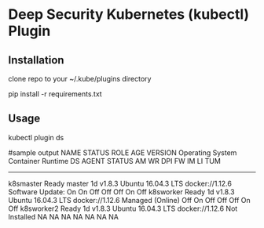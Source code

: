 
Deep Security Kubernetes (kubectl) Plugin
====

## Installation
clone repo to your ~/.kube/plugins directory

pip install -r requirements.txt


## Usage
kubectl plugin ds


#sample output
NAME        STATUS    ROLE    AGE    VERSION    Operating System    Container Runtime    DS AGENT STATUS    AM    WR    DPI    FW    IM    LI    TUM
----------  --------  ------  -----  ---------  ------------------  -------------------  -----------------  ----  ----  -----  ----  ----  ----  -----
k8smaster   Ready     master  1d     v1.8.3     Ubuntu 16.04.3 LTS  docker://1.12.6      Software Update:   On    On    Off    Off   Off   On    Off
k8sworker   Ready     <none>  1d     v1.8.3     Ubuntu 16.04.3 LTS  docker://1.12.6      Managed (Online)   Off   On    Off    Off   Off   On    Off
k8sworker2  Ready     <none>  1d     v1.8.3     Ubuntu 16.04.3 LTS  docker://1.12.6      Not Installed      NA    NA    NA     NA    NA    NA    NA

